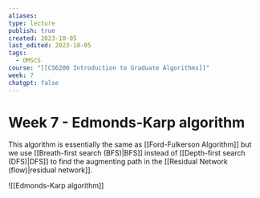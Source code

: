 ```yaml
---
aliases: 
type: lecture
publish: true
created: 2023-10-05
last_edited: 2023-10-05
tags:
  - OMSCS
course: "[[CS6200 Introduction to Graduate Algorithms]]"
week: 7
chatgpt: false
---
```

# Week 7 - Edmonds-Karp algorithm

This algorithm is essentially the same as [[Ford-Fulkerson Algorithm]] but we use [[Breath-first search (BFS)|BFS]] instead of [[Depth-first search (DFS)|DFS]] to find the augmenting path in the [[Residual Network (flow)|residual network]].

![[Edmonds-Karp algorithm]]